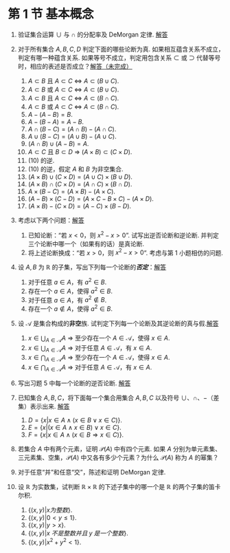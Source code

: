 # 第 1 节 基本概念

1. 验证集合运算 $\cup$ 与 $\cap$ 的分配率及 DeMorgan 定律. [解答](../ans/01.0.01.md)
2. 对于所有集合 $A,B,C,D$ 判定下面的哪些论断为真. 如果相互蕴含关系不成立，判定有哪一种蕴含关系. 如果等号不成立，判定用包含关系 $\subset$ 或 $\supset$ 代替等号时，相应的表述是否成立？[解答（未完成）](../ans/01.0.02.md)
   1. $A\subset B$ 且 $A\subset C$ $\Longleftrightarrow$ $A \subset (B\cup C)$.
   2. $A\subset B$ 或 $A\subset C$ $\Longleftrightarrow$ $A\subset (B\cup C)$.
   3. $A\subset B$ 且 $A\subset C$ $\Longleftrightarrow$ $A\subset (B\cap C)$.
   4. $A\subset B$ 或 $A\subset C$ $\Longleftrightarrow$ $A\subset (B \cap C)$.
   5. $A-(A-B)=B$.
   6. $A-(B-A)=A-B$.
   7. $A\cap(B-C)=(A\cap B)-(A\cap C)$.
   8. $A\cup(B-C)=(A\cup B)-(A\cup C)$.
   9. $(A\cap B)\cup(A-B)=A$.
   10. $A\subset C$ 且 $B\subset D$ $\Longrightarrow$ $(A\times B)\subset (C\times D)$.
   11. (10) 的逆.
   12. (10) 的逆，假定 $A$ 和 $B$ 为非空集合.
   13. $(A\times B)\cup (C\times D)=(A\cup C)\times (B\cup D)$.
   14. $(A\times B)\cap (C\times D)=(A\cap C)\times (B\cap D)$.
   15. $A\times(B-C)=(A\times B)-(A\times C)$.
   16. $(A-B)\times(C-D)=(A\times C - B\times C)-(A\times D)$.
   17. $(A\times B)-(C\times D)=(A-C)\times(B - D)$.
3. 考虑以下两个问题：[解答](../ans/01.0.03.md)
   1. 已知论断：“若 $x<0$，则 $x^2-x>0$”. 试写出逆否论断和逆论断. 并判定三个论断中哪一个（如果有的话）是真论断.
   2. 将上述论断换成：“若 $x>0$，则 $x^2-x>0$”. 考虑与第 1 小题相仿的问题.
4. 设 $A, B$ 为 $\mathbb R$ 的子集，写出下列每一个论断的***否定***：[解答](../ans/01.0.04.md)
   1. 对于任意 $a\in A$，有 $a^2\in B$.
   2. 存在一个 $a\in A$，使得 $a^2\in B$.
   3. 对于任意 $a\in A$，有 $a^2\notin B$.
   4. 存在一个 $a\notin A$，使得 $a^2\in B$.

5. 设 $\mathcal A$ 是集合构成的**非空**族. 试判定下列每一个论断及其逆论断的真与假.[解答](../ans/01.0.05.md)
   1. $x\in\bigcup_{A\in \mathcal A}A$ $\Longrightarrow$ 至少存在一个 $A\in\mathcal A$，使得 $x\in A$.
   2. $x\in \bigcup_{A\in\mathcal A} A$ $\Longrightarrow$ 对于任意 $A\in \mathcal A$，有 $x\in A$.
   3. $x\in \bigcap_{A\in \mathcal A} A$ $\Longrightarrow$ 至少存在一个 $A\in \mathcal A$，使得 $x\in A$.
   4. $x\in \bigcap_{A\in \mathcal A} A$ $\Longrightarrow$ 对于任意 $A\in \mathcal A$，有 $x\in A$.

6. 写出习题 5 中每一个论断的逆否论断. [解答](../ans/01.0.06.md)
7. 已知集合 $A, B, C$，将下面每一个集合用集合 $A, B, C$ 以及符号 $\cup$、$\cap$、$-$（差集）表示出来. [解答](../ans/01.0.07.md)
   1. $D=\{x|x\in A \wedge (x\in B \vee x \in C)\}$.
   2. $E=\{x|(x\in A\wedge x\in B)\vee x \in C\}$.
   3. $F=\{x|x\in A\wedge(x\in B \Longrightarrow x\in C)\}$.
8. 若集合 $A$ 中有两个元素，证明 $\mathcal P(A)$ 中有四个元素. 如果 $A$ 分别为单元素集、三元素集、空集，$\mathcal P(A)$ 中又各有多少个元素？为什么 $\mathcal P(A)$ 称为 $A$ 的幂集？
9. 对于任意“并”和任意“交”，陈述和证明 DeMorgan 定律.
10. 设 $\mathbb R$ 为实数集，试判断 $\mathbb R\times \mathbb R$ 的下述子集中的哪一个是 $\mathbb R$ 的两个子集的笛卡尔积.
    1. $\{(x, y)|x 为整数\}$.
    2. $\{(x, y)|0<y\leq 1\}$.
    3. $\{(x, y)|y>x\}$.
    4. $\{(x, y)|x\;不是整数并且\;y\;是一个整数\}$.
    5. $\{(x, y)|x^2+y^2<1\}$.

